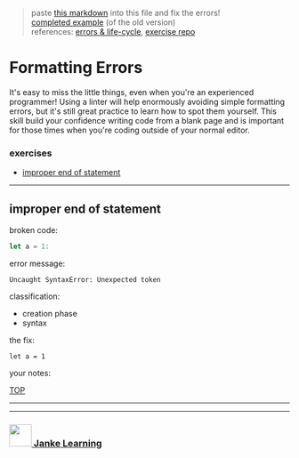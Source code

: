 > paste [this markdown](https://raw.githubusercontent.com/janke-learning/error-exercises/master/formatting.md) into this file and fix the errors!    
> [completed example](https://github.com/AlfiYusrina/hyf-javascript1/blob/master/week1/errors_solutions.MD)  (of the old version)  
> references: [errors & life-cycle](https://github.com/janke-learning/errors-and-life-cycle), [exercise repo](https://github.com/janke-learning/errors)

# Formatting Errors

It's easy to miss the little things, even when you're an experienced programmer!  Using a linter will help enormously avoiding simple formatting errors, but it's still great practice to learn how to spot them yourself.  This skill build your confidence writing code from a blank page and is important for those times when you're coding outside of your normal editor.

### exercises
* [improper end of statement](#improper-end-of-statement)

---

## improper end of statement
broken code:
```js
let a = 1:
```
error message:
```
Uncaught SyntaxError: Unexpected token 
```
classification:
* creation phase
* syntax

the fix:
```
let a = 1
```
your notes:

[TOP](#formatting-errors)


___
___
### <a href="http://janke-learning.org" target="_blank"><img src="https://user-images.githubusercontent.com/18554853/50098409-22575780-021c-11e9-99e1-962787adaded.png" width="40" height="40"></img> Janke Learning</a>

